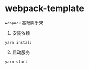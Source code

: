 # webpack-template
 
`webpack` 基础脚手架

1. 安装依赖
```bash
yarn install
```

2. 启动服务
```bash
yarn start
```